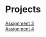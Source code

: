# Projects
<a href="https://jfuller1.github.io/Jaeden-Fuller-Assignment-3/index.html">Assignment 3<a/>
<br>
<a href="https://jfuller1.github.io/Fuller_Jaeden_Assignment_4/index.html">Assignment 4<a/>
